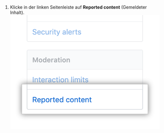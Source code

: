 1. Klicke in der linken Seitenleiste auf **Reported content** (Gemeldeter Inhalt). !["Reported content" (gemeldeter Inhalt) in der Seitenleiste der Repository-Einstellungen](/assets/images/help/repository/repo-settings-reported-content.png)
